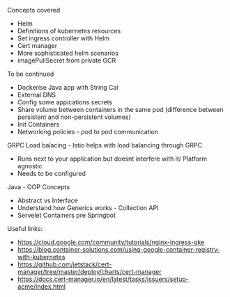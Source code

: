 Concepts covered
- Helm
- Definitions of kubernetes resources
- Set ingress controller with Helm
- Cert manager
- More sophisticated helm scenarios
- imagePullSecret from private GCR

To be continued
- Dockerise Java app with String Cal
- External DNS
- Config some appications secrets
- Share volume between containers in the same pod (difference between persistent and non-persistent volumes)
- Init Containers
- Networking policies - pod to pod communication

GRPC Load balacing - Istio helps with load balancing through GRPC 
- Runs next to your application but doesnt interfere with it/ Platform agnostic
- Needs to be configured


Java - OOP Concepts
- Abstract vs Interface
- Understand how Generics works - Collection API
- Servelet Containers pre Springbot


Useful links:
- https://cloud.google.com/community/tutorials/nginx-ingress-gke
- https://blog.container-solutions.com/using-google-container-registry-with-kubernetes
- https://github.com/jetstack/cert-manager/tree/master/deploy/charts/cert-manager
- https://docs.cert-manager.io/en/latest/tasks/issuers/setup-acme/index.html